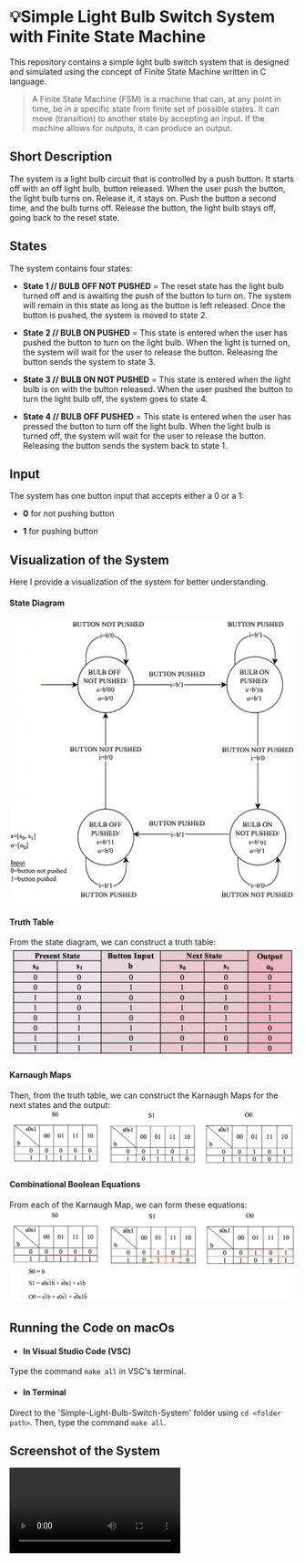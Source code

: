 # 💡Simple Light Bulb Switch System with Finite State Machine
This repository contains a simple light bulb switch system that is designed and simulated using the concept of Finite State Machine written in C language.

> A Finite State Machine (FSM) is a machine that can, at any point in time, be in a specific state from finite set of possible states. It can move (transition) to another state by accepting an input. If the machine allows for outputs, it can produce an output.

## Short Description
The system is a light bulb circuit that is controlled by a push button. It starts off with an off light bulb, button released. When the user push the button, the light bulb turns on. Release it, it stays on. Push the button a second time, and the bulb turns off. Release the button, the light bulb stays off, going back to the reset state.

## States
The system contains four states:

- **State 1 // BULB OFF NOT PUSHED** = The reset state has the light bulb turned off and is awaiting the push of the button to turn on. The system will remain in this state as long as the button is left released. Once the button is pushed, the system is moved to state 2.

- **State 2 // BULB ON PUSHED** = This state is entered when the user has pushed the button to turn on the light bulb. When the light is turned on, the system will wait for the user to release the button. Releasing the button sends the system to state 3.

- **State 3 // BULB ON NOT PUSHED** = This state is entered when the light bulb is on with the button released. When the user pushed the button to turn the light bulb off, the system goes to state 4.

- **State 4 // BULB OFF PUSHED** = This state is entered when the user has pressed the button to turn off the light bulb. When the light bulb is turned off, the system will wait for the user to release the button. Releasing the button sends the system back to state 1.

## Input
The system has one button input that accepts either a 0 or a 1:

- **0** for not pushing button

- **1** for pushing button

## Visualization of the System
Here I provide a visualization of the system for better understanding.

#### State Diagram
![State_Diagram](Assets/State_Diagram.png)

#### Truth Table
From the state diagram, we can construct a truth table:
![Truth_Table](Assets/Truth_Table.png)

#### Karnaugh Maps
Then, from the truth table, we can construct the Karnaugh Maps for the next states and the output:
![Karnaugh_Maps](Assets/Karnaugh_Maps.png)

#### Combinational Boolean Equations
From each of the Karnaugh Map, we can form these equations:
![Expressions](Assets/Equations.png)

## Running the Code on macOs
- #### In **Visual Studio Code (VSC)**
Type the command `make all` in VSC's terminal.

- #### In **Terminal**
Direct to the 'Simple-Light-Bulb-Switch-System' folder using `cd <folder path>`. Then, type the command `make all`.

## Screenshot of the System
![System](Assets/System.mov)
